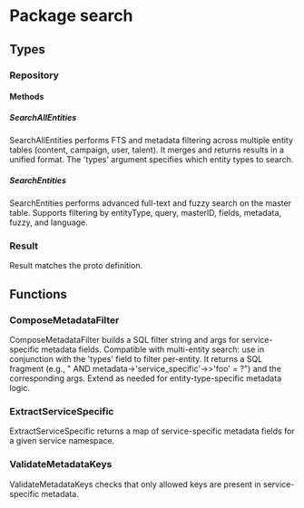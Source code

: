 # Package search

## Types

### Repository

#### Methods

##### SearchAllEntities

SearchAllEntities performs FTS and metadata filtering across multiple entity tables (content,
campaign, user, talent). It merges and returns results in a unified format. The 'types' argument
specifies which entity types to search.

##### SearchEntities

SearchEntities performs advanced full-text and fuzzy search on the master table. Supports filtering
by entityType, query, masterID, fields, metadata, fuzzy, and language.

### Result

Result matches the proto definition.

## Functions

### ComposeMetadataFilter

ComposeMetadataFilter builds a SQL filter string and args for service-specific metadata fields.
Compatible with multi-entity search: use in conjunction with the 'types' field to filter per-entity.
It returns a SQL fragment (e.g., " AND metadata->'service_specific'->>'foo' = ?") and the
corresponding args. Extend as needed for entity-type-specific metadata logic.

### ExtractServiceSpecific

ExtractServiceSpecific returns a map of service-specific metadata fields for a given service
namespace.

### ValidateMetadataKeys

ValidateMetadataKeys checks that only allowed keys are present in service-specific metadata.
